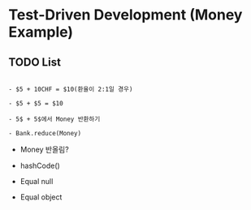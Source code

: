 # Test-Driven Development (Money Example)

## TODO List

```

- $5 + 10CHF = $10(환율이 2:1일 경우)

- $5 + $5 = $10

- 5$ + 5$에서 Money 반환하기

- Bank.reduce(Money)

```

- Money 반올림?

- hashCode()

- Equal null

- Equal object